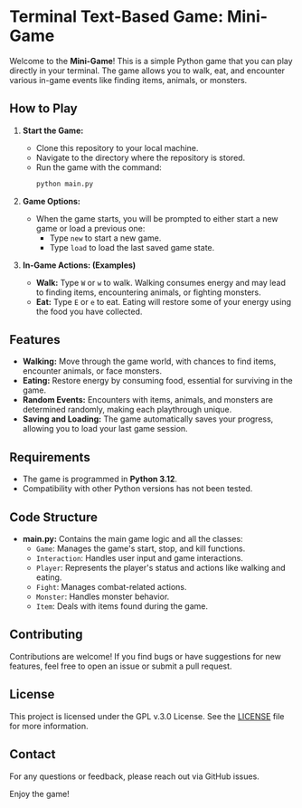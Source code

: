 # Terminal Text-Based Game: Mini-Game

Welcome to the **Mini-Game**! This is a simple Python game that you can play directly in your terminal. The game allows you to walk, eat, and encounter various in-game events like finding items, animals, or monsters.

## How to Play

1. **Start the Game:**
   - Clone this repository to your local machine.
   - Navigate to the directory where the repository is stored.
   - Run the game with the command:
     ```bash
     python main.py
     ```

2. **Game Options:**
   - When the game starts, you will be prompted to either start a new game or load a previous one:
     - Type `new` to start a new game.
     - Type `load` to load the last saved game state.

3. **In-Game Actions: (Examples)**
   - **Walk:** Type `W` or `w` to walk. Walking consumes energy and may lead to finding items, encountering animals, or fighting monsters.
   - **Eat:** Type `E` or `e` to eat. Eating will restore some of your energy using the food you have collected.

## Features

- **Walking:** Move through the game world, with chances to find items, encounter animals, or face monsters.
- **Eating:** Restore energy by consuming food, essential for surviving in the game.
- **Random Events:** Encounters with items, animals, and monsters are determined randomly, making each playthrough unique.
- **Saving and Loading:** The game automatically saves your progress, allowing you to load your last game session.

## Requirements

- The game is programmed in **Python 3.12**.
- Compatibility with other Python versions has not been tested.

## Code Structure

- **main.py:** Contains the main game logic and all the classes:
  - `Game`: Manages the game's start, stop, and kill functions.
  - `Interaction`: Handles user input and game interactions.
  - `Player`: Represents the player's status and actions like walking and eating.
  - `Fight`: Manages combat-related actions.
  - `Monster`: Handles monster behavior.
  - `Item`: Deals with items found during the game.

## Contributing

Contributions are welcome! If you find bugs or have suggestions for new features, feel free to open an issue or submit a pull request.

## License

This project is licensed under the GPL v.3.0 License. See the [LICENSE](https://github.com/Mika-Rsbg/mini_spiel/blob/main/LICENSE) file for more information.

## Contact

For any questions or feedback, please reach out via GitHub issues.

Enjoy the game!
